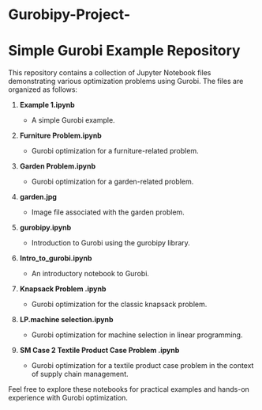 # Gurobipy-Project-

# Simple Gurobi Example Repository

This repository contains a collection of Jupyter Notebook files demonstrating various optimization problems using Gurobi. The files are organized as follows:

1. **Example 1.ipynb**
   - A simple Gurobi example.

2. **Furniture Problem.ipynb**
   - Gurobi optimization for a furniture-related problem.

3. **Garden Problem.ipynb**
   - Gurobi optimization for a garden-related problem.
  
4. **garden.jpg**
   - Image file associated with the garden problem.

5. **gurobipy.ipynb**
   - Introduction to Gurobi using the gurobipy library.

6. **Intro_to_gurobi.ipynb**
   - An introductory notebook to Gurobi.

7. **Knapsack Problem .ipynb**
   - Gurobi optimization for the classic knapsack problem.

8. **LP.machine selection.ipynb**
   - Gurobi optimization for machine selection in linear programming.

9. **SM Case 2 Textile Product Case Problem .ipynb**
   - Gurobi optimization for a textile product case problem in the context of supply chain management.

Feel free to explore these notebooks for practical examples and hands-on experience with Gurobi optimization.
